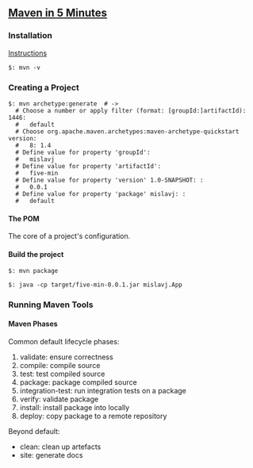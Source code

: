 ## [Maven in 5 Minutes](https://maven.apache.org/guides/getting-started/maven-in-five-minutes.html)

### Installation

[Instructions](../../../AboutMaven/Use/Install)

```
$: mvn -v
```

### Creating a Project

```
$: mvn archetype:generate  # ->
  # Choose a number or apply filter (format: [groupId:]artifactId): 1446:
  #   default
  # Choose org.apache.maven.archetypes:maven-archetype-quickstart version:
  #   8: 1.4
  # Define value for property 'groupId':
  #   mislavj
  # Define value for property 'artifactId':
  #   five-min
  # Define value for property 'version' 1.0-SNAPSHOT: :
  #   0.0.1
  # Define value for property 'package' mislavj: :
  #   default
```

#### The POM

The core of a project's configuration.  

#### Build the project

```
$: mvn package

$: java -cp target/five-min-0.0.1.jar mislavj.App
```

### Running Maven Tools

#### Maven Phases

Common default lifecycle phases:
1) validate: ensure correctness
2) compile: compile source
3) test: test compiled source
4) package: package compiled source
5) integration-test: run integration tests on a package
6) verify: validate package
7) install: install package into locally
8) deploy: copy package to a remote repository

Beyond default:
* clean: clean up artefacts
* site: generate docs
